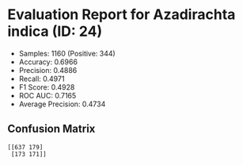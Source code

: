 # Evaluation Report for Azadirachta indica (ID: 24)
- Samples: 1160 (Positive: 344)
- Accuracy: 0.6966
- Precision: 0.4886
- Recall: 0.4971
- F1 Score: 0.4928
- ROC AUC: 0.7165
- Average Precision: 0.4734

## Confusion Matrix
```
[[637 179]
 [173 171]]
```